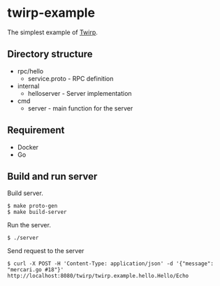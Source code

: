 # twirp-example

The simplest example of [Twirp](https://github.com/twitchtv/twirp).

## Directory structure

- rpc/hello
  - service.proto - RPC definition
- internal
  - helloserver - Server implementation 
- cmd
  - server - main function for the server 

## Requirement

- Docker
- Go

## Build and run server

Build server.

```
$ make proto-gen
$ make build-server
```

Run the server.

```
$ ./server
```

Send request to the server
```
$ curl -X POST -H 'Content-Type: application/json' -d '{"message": "mercari.go #18"}' http://localhost:8080/twirp/twirp.example.hello.Hello/Echo
```